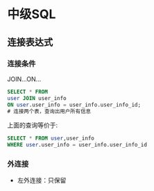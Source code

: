 # 中级SQL
## 连接表达式
### 连接条件
JOIN...ON...
```sql
SELECT * FROM 
user JOIN user_info 
ON user.user_info = user_info.user_info_id;
# 连接两个表，查询出用户所有信息
```
上面的查询等价于:
```sql
SELECT * FROM user,user_info
WHERE user.user_info = user_info.user_info_id
```
### 外连接
- 左外连接：只保留